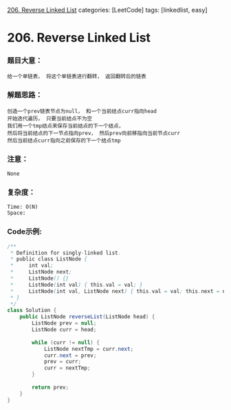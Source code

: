 [206. Reverse Linked List](https://leetcode.com/problems/reverse-linked-list/)
categories: [LeetCode]
tags: [linkedlist, easy] 
# 206. Reverse Linked List

### 题目大意：
    给一个单链表， 将这个单链表进行翻转， 返回翻转后的链表
### 解题思路：
    创造一个prev链表节点为null， 和一个当前结点curr指向head
    开始迭代遍历， 只要当前结点不为空
    我们用一个tmp结点来保存当前结点的下一个结点，
    然后将当前结点的下一节点指向prev， 然后prev向前移指向当前节点curr
    然后当前结点curr指向之前保存的下一个结点tmp
### 注意：
    None
### 复杂度：
    Time: O(N)
    Space: 
### Code示例:
```Java
/**
 * Definition for singly-linked list.
 * public class ListNode {
 *     int val;
 *     ListNode next;
 *     ListNode() {}
 *     ListNode(int val) { this.val = val; }
 *     ListNode(int val, ListNode next) { this.val = val; this.next = next; }
 * }
 */
class Solution {
    public ListNode reverseList(ListNode head) {
        ListNode prev = null;
        ListNode curr = head;
        
        while (curr != null) {
            ListNode nextTmp = curr.next;
            curr.next = prev;
            prev = curr;
            curr = nextTmp;
        }
        
        return prev;
    }
}
```
